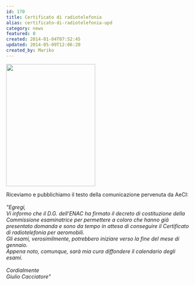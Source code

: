 ```yaml
---
id: 170
title: Certificato di radiotelefonia
alias: certificato-di-radiotelefonia-upd
category: news
featured: 0
created: 2014-01-04T07:52:45
updated: 2014-05-09T12:06:20
created_by: Mariko
---
```

<p>
 <img border="0" class="baiaimgleft" height="329" src="images/stories/headphone.png" width="240"/>
</p>
<p>
 Riceviamo e pubblichiamo il testo della comunicazione pervenuta da AeCI:
 <br/>
 <br/>
 <em>
  "Egregi,
 </em>
 <br/>
 <em>
  Vi informo che il D.G. dell'ENAC ha firmato il decreto di costituzione della Commissione esaminatrice per permettere a coloro che hanno già presentato domanda e sono da tempo in attesa di conseguire il Certificato di radiotelefonia per aeromobili.
 </em>
 <br/>
 <em>
  Gli esami, verosimilmente, potrebbero iniziare verso la fine del mese di gennaio.
 </em>
 <br/>
 <em>
  Appena noto, comunque, sarà mia cura diffondere il calendario degli esami.
 </em>
 <br/>
 <em>
  <br/>
  Cordialmente
 </em>
 <br/>
 <em>
  Giulio Cacciatore"
 </em>
</p>
